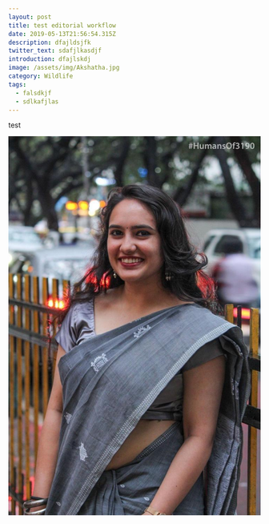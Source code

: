 ```yaml
---
layout: post
title: test editorial workflow
date: 2019-05-13T21:56:54.315Z
description: dfajldsjfk
twitter_text: sdafjlkasdjf
introduction: dfajlskdj
image: /assets/img/Akshatha.jpg
category: Wildlife
tags:
  - falsdkjf
  - sdlkafjlas
---
```

test 

![](/assets/img/Akshatha.jpg)
